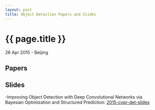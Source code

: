 ```yaml
---
layout: post
title: Object Detection Papers and Slides
---
```


{{ page.title }}
================

<p class="meta">26 Apr 2015 - Beijing</p>

## Papers

## Slides

-Improving Object Detection with Deep Convolutional Networks via Bayesian Optimization and Structured Prediction: [2015-cvpr-det-slides](http://www.ytzhang.net/files/publications/2015-cvpr-det-slides.pdf)
